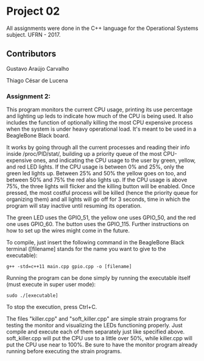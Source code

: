 # Project 02
All assignments were done in the C++ language for the Operational Systems subject.
UFRN - 2017.

## Contributors
Gustavo Araújo Carvalho

Thiago César de Lucena

### Assignment 2:
This program monitors the current CPU usage, printing its use percentage and lighting up leds to indicate how much of the
CPU is being used. It also includes the function of optionally killing the most CPU expensive process when the system is under
heavy operational load. It's meant to be used in a BeagleBone Black board.

It works by going through all the current processes and reading their info inside /proc/PID/stat/, building up a
priority queue of the most CPU-expensive ones, and indicating the CPU usage to the user by green, yellow, and red LED lights.
If the CPU usage is between 0% and 25%, only the green led lights up. Between 25% and 50% the yellow goes on too, and
between 50% and 75% the red also lights up. If the CPU usage is above 75%, the three lights will flicker and the killing button
will be enabled. Once pressed, the most costful process will be killed (hence the priority queue for organizing them)
and all lights will go off for 3 seconds, time in which the program will stay inactive until resuming its operation.

The green LED uses the GPIO_51, the yellow one uses GPIO_50, and the red one uses GPIO_60. The button uses the GPIO_115.
Further instructions on how to set up the wires might come in the future.

To compile, just insert the following command in the BeagleBone Black terminal ([filename] stands for the name you want to give to the executable):

	g++ -std=c++11 main.cpp gpio.cpp -o [filename]

Running the program can be done simply by running the executable itself (must execute in super user mode):

	sudo ./[executable]
  
To stop the execution, press Ctrl+C.

The files "killer.cpp" and "soft_killer.cpp" are simple strain programs for testing the monitor and visualizing the LEDs functioning properly. Just compile
and execute each of them separately just like specified above. soft_killer.cpp will put the CPU use to a little over 50%,
while killer.cpp will put the CPU use near to 100%. Be sure to have the monitor program already running before executing the strain programs.
